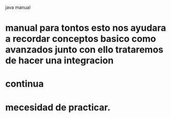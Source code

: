 java manual
# manual para tontos esto nos ayudara a recordar conceptos basico como avanzados junto con ello trataremos de hacer una integracion 
# continua  
# mecesidad de practicar. 
